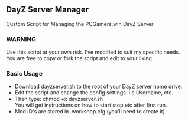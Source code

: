 ## DayZ Server Manager
Custom Script for Managing the PCGamers.win DayZ Server

### WARNING
Use this script at your own risk. I've modified to suit my specific needs. <br/>
You are free to copy or fork the script and edit to your liking. 

### Basic Usage
- Download dayzserver.sh to the root of your DayZ server home drive.
- Edit the script and change the config settings. i.e Username, etc.
- Then type: chmod +x dayzserver.sh <br/>
You will get instructions on how to start stop etc after first run.
- Mod ID's are stored in .workshop.cfg (you'll need to create it)
